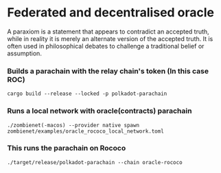 # Federated and decentralised oracle 

A paraxiom is a statement that appears to contradict an accepted truth, while in reality it is merely an alternate version of the accepted truth. 
 It is often used in philosophical debates to challenge a traditional belief or assumption.
### Builds a parachain with the relay chain's token (In this case ROC)
````
cargo build --release --locked -p polkadot-parachain
````

### Runs a local network with oracle(contracts) parachain
````
./zombienet(-macos) --provider native spawn zombienet/examples/oracle_rococo_local_network.toml
````


### This runs the parachain on Rococo
````
./target/release/polkadot-parachain --chain oracle-rococo
````
